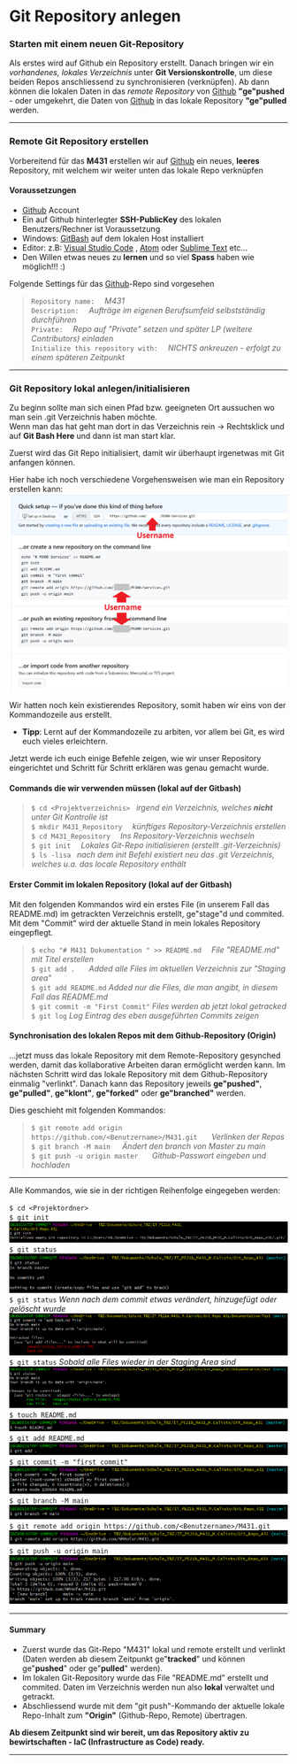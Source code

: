 # Git Repository anlegen


### Starten mit einem neuen Git-Repository

Als erstes wird auf Github ein Repository erstellt. Danach bringen wir ein *vorhandenes, lokales Verzeichnis* unter **Git Versionskontrolle**, um diese beiden Repos anschliessend zu synchronisieren (verknüpfen). Ab dann können die lokalen Daten in das *remote Repository*  von [Github](https://github.com/) **"ge"pushed** - oder umgekehrt, die Daten von [Github](https://github.com/) in das lokale Repository **"ge"pulled** werden.

---

### Remote Git Repository erstellen <br>

Vorbereitend für das **M431** erstellen wir auf [Github](https://github.com/) ein neues, **leeres** Repository, mit welchem wir weiter unten das lokale Repo verknüpfen

#### Voraussetzungen

  - [Github](https://github.com/) Account <br>
  - Ein auf Github hinterlegter **SSH-PublicKey** des lokalen Benutzers/Rechner ist Voraussetzung <br>
  - Windows: [GitBash](https://git-scm.com/downloads) auf dem lokalen Host installiert <br>
  - Editor: z.B: [Visual Studio Code](https://code.visualstudio.com/) , [Atom](https://atom.io/) oder [Sublime Text](https://www.sublimetext.com/) etc... <br>
  - Den Willen etwas neues zu **lernen** und so viel **Spass** haben wie möglich!!! :)

Folgende Settings für das [Github](https://github.com/)-Repo sind vorgesehen

> `Repository name:  ` _M431_<br>
> `Description:  ` _Aufträge im eigenen Berufsumfeld selbstständig durchführen_ <br>
> `Private:  ` _Repo auf "Private" setzen und später LP (weitere Contributors) einladen_<br>
> `Initialize this repository with:  ` _NICHTS ankreuzen - erfolgt zu einem späteren Zeitpunkt_ <br>

---

### Git Repository lokal anlegen/initialisieren

Zu beginn sollte man sich einen Pfad bzw. geeigneten Ort aussuchen wo man sein .git Verzeichnis haben möchte. <br>
Wenn man das hat geht man dort in das Verzeichnis rein -> Rechtsklick und auf **Git Bash Here** und dann ist man start klar.

Zuerst wird das Git Repo initialisiert, damit wir überhaupt irgenetwas mit Git anfangen können.

Hier habe ich noch verschiedene Vorgehensweisen wie man ein Repository erstellen kann:
![Repository lokal einrichten](images/Github-Repo_lokal_erstellen.PNG) <br>

Wir hatten noch kein existierendes Repository, somit haben wir eins von der Kommandozeile aus erstellt.
- **Tipp**: Lernt auf der Kommandozeile zu arbiten, vor allem bei Git, es wird euch vieles erleichtern.

Jetzt werde ich euch einige Befehle zeigen, wie wir unser Repository eingerichtet und Schritt für Schritt erklären was genau gemacht wurde.

#### Commands die wir verwenden müssen (lokal auf der Gitbash)

> `$ cd <Projektverzeichnis> ` _irgend ein Verzeichnis, welches **nicht** unter Git Kontrolle ist_<br>
> `$ mkdir M431_Repository  ` _künftiges Repository-Verzeichnis erstellen_ <br>
> `$ cd M431_Repository  ` _Ins Repository-Verzeichnis wechseln_ <br>
> `$ git init  ` _Lokales Git-Repo initialisieren (erstellt .git-Verzeichnis)_ <br>
> `$ ls -lisa ` _nach dem *init* Befehl existiert neu das .git Verzeichnis, welches u.a. das locale Repository enthält_

#### Erster Commit im lokalen Repository (lokal auf der Gitbash)
Mit den folgenden Kommandos wird ein erstes File (in unserem Fall das README.md) im getrackten Verzeichnis erstellt, ge"stage"d und commited. Mit dem "Commit" wird der aktuelle Stand in mein lokales Repository eingepflegt. 

> `$ echo "# M431 Dokumentation " >> README.md  ` _File "README.md" mit Titel erstellen_ <br>
> `$ git add .   ` _Added alle Files im aktuellen Verzeichnis zur "Staging area"_ <br>
> `$ git add README.md` _Added nur die Files, die man angibt, in diesem Fall das README.md_ <br>
> `$ git commit -m "First Commit"` _Files werden ab jetzt lokal getracked_ <br>
> `$ git log` _Log Eintrag des eben ausgeführten Commits zeigen_ <br>

#### Synchronisation des lokalen Repos mit dem Github-Repository (Origin)
...jetzt muss das lokale Repository mit dem Remote-Repository gesynched werden, damit das kollaborative Arbeiten daran ermöglicht werden kann. Im nächsten Schritt wird das lokale Repository mit dem Github-Repository einmalig "verlinkt". Danach kann das Repository jeweils **ge"pushed"**, **ge"pulled"**, **ge"klont"**, **ge"forked"** oder **ge"branched"** werden. <br>

Dies geschieht mit folgenden Kommandos:

> `$ git remote add origin https://github.com/<Benutzername>/M431.git   ` _Verlinken der Repos_ <br>
> `$ git branch -M main   `_Ändert den branch von Master zu main_ <br>
> `$ git push -u origin master   ` _Github-Passwort eingeben und hochladen_ <br>

---

Alle Kommandos, wie sie in der richtigen Reihenfolge eingegeben werden:

`$ cd <Projektordner>` <br>
`$ git init` <br>
![Repository initialisieren](images/Git_init.PNG) <br>
`$ git status` <br>
![Status überprüfen](images/Git_status.PNG) <br>
`$ git status` _Wenn nach dem commit etwas verändert, hinzugefügt oder gelöscht wurde_ <br>
![Status überprüfen](images/status_before_commit.PNG) <br>
`$ git status` _Sobald alle Files wieder in der Staging Area sind_ <br>
![Status überprüfen](images/status_after_add.PNG) <br>
`$ touch README.md` <br>
![Erstes File erstellen --> README](images/touch_README.PNG) <br>
`$ git add README.md` <br>
![Alle files für den Commit stagen](images/Git_add.PNG) <br>
`$ git commit -m "first commit"` <br>
![Git commit](images/Git_commit.PNG) <br>
`$ git branch -M main` <br>
![Ändern von Master auf Main](images/Git_branch.PNG) <br>
`$ git remote add origin https://github.com/<Benutzername>/M431.git` <br>
![Zum remote Repo hinzufügen](images/Git_add_remote_Repo.PNG) <br>
`$ git push -u origin main` <br>
![pushed alles in (origin) Repo](images/Git_push.PNG) <br>

---

#### Summary

- Zuerst wurde das Git-Repo "M431" lokal und remote erstellt und verlinkt (Daten werden ab diesem Zeitpunkt ge"**tracked**" und können ge"**pushed**" oder ge"**pulled**" werden). 
- Im lokalen Git-Repository wurde das File "README.md" erstellt und commited. Daten im Verzeichnis werden nun also **lokal** verwaltet und getrackt.
- Abschliessend wurde mit dem "git push"-Kommando der aktuelle lokale Repo-Inhalt zum **"Origin"** (Github-Repo, Remote) übertragen.  

**Ab diesem Zeitpunkt sind wir bereit, um das Repository aktiv zu bewirtschaften - **IaC** (Infrastructure as Code) ready.**

---
